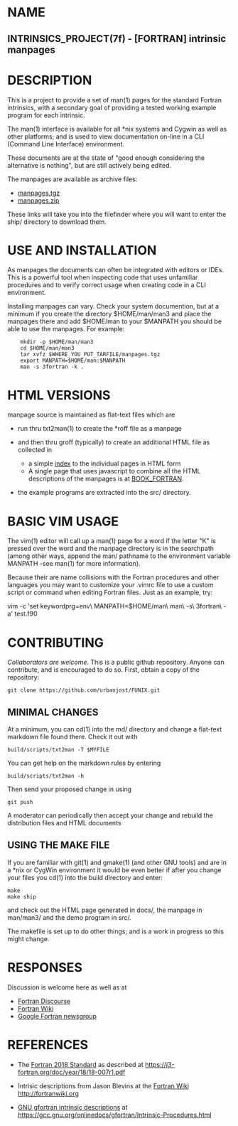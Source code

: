 # NAME

   ## INTRINSICS_PROJECT(7f) - [FORTRAN] intrinsic manpages

# DESCRIPTION

This is a project to provide a set of man(1) pages for the standard
Fortran intrinsics, with a secondary goal of providing a tested working
example program for each intrinsic.

The man(1) interface is available for all *nix systems and Cygwin as well
as other platforms; and is used to view documentation on-line in a CLI
(Command Line Interface) environment.

These documents are at the state of "good enough considering the
alternative is nothing", but are still actively being edited.

The manpages are available as archive files:

   - [manpages.tgz](ship/manpages.zip)
   - [manpages.zip](ship/manpages.tgz)

These links will take you into the filefinder where you will want to
enter the ship/ directory to download them.

# USE AND INSTALLATION

As manpages the documents can often be integrated with editors or
IDEs. This is a powerful tool when inspecting code that uses unfamiliar
procedures and to verify correct usage when creating code in a CLI
environment.

Installing manpages can vary. Check your system documention, but at a
minimum if you create the directory $HOME/man/man3 and place the manpages
there and add $HOME/man to your $MANPATH you should be able to use the
manpages. For example:

        mkdir -p $HOME/man/man3
        cd $HOME/man/man3
        tar xvfz $WHERE_YOU_PUT_TARFILE/manpages.tgz
        export MANPATH=$HOME/man:$MANPATH
        man -s 3fortran -k .

# HTML VERSIONS

manpage source is maintained as flat-text files which are

* run thru txt2man(1) to create the *roff file as a manpage
* and then thru groff (typically) to create an additional HTML file as collected in
   - a simple [index](https://urbanjost.github.io/fortran-intrinsic-manpages/) to
     the individual pages in HTML form
   - A single page that uses javascript to combine all the HTML
     descriptions of the manpages is at 
     [BOOK_FORTRAN](https://urbanjost.github.io/fortran-intrinsic-manpages/BOOK_FORTRAN.html).

* the example programs are extracted into the src/ directory.

# BASIC VIM USAGE

The vim(1) editor will call up a man(1) page for a word
if the letter "K" is pressed over the word and the manpage directory
is in the searchpath (among other ways, append the man/ pathname to
the environment variable MANPATH -see man(1) for more information).

Because their are name collisions with the Fortran procedures and
other languages you may want to customize your .vimrc file to use
a custom script or command when editing Fortran files. Just as 
an example, try:

   vim -c 'set keywordprg=env\ MANPATH=$HOME/man\ man\ -s\ 3fortran\ -a' test.f90

# CONTRIBUTING

_Collaborators are welcome_.  This is a public github repository. Anyone
can contribute, and is encouraged to do so. First, obtain a copy of
the repository:

    git clone https://github.com/urbanjost/FUNIX.git

## MINIMAL CHANGES

At a minimum, you can cd(1) into the md/ directory and change a flat-text
markdown file found there. Check it out with

    build/scripts/txt2man -T $MYFILE

You can get help on the markdown rules by entering

    build/scripts/txt2man -h

Then send your proposed change in using

    git push

A moderator can periodically then accept your change and rebuild
the distribution files and HTML documents

## USING THE MAKE FILE

If you are familiar with git(1) and gmake(1) (and other GNU tools) and 
are in a *nix or CygWin environment it 
would be even better if after you change your files you cd(1) into the
build directory and enter:

    make
    make ship

and check out the HTML page generated in docs/, the manpage in man/man3/
and the demo program in src/.

The makefile is set up to do other things; and is a work in progress so
this might change.

# RESPONSES

Discussion is welcome here as well as at
 - [Fortran Discourse](https://fortran-lang.discourse.group/t/fortran-intrinsic-manpages/160/)
 - [Fortran Wiki](http://fortranwiki.org)
 - [Google Fortran newsgroup](https://groups.google.com/forum/#!forum/comp.lang.fortran)

# REFERENCES
 - The [Fortran 2018 Standard](https://j3-fortran.org/doc/year/18/18-007r1.pdf)
   as described at https://j3-fortran.org/doc/year/18/18-007r1.pdf

 - Intrisic descriptions from Jason Blevins at the
   [Fortran Wiki](http://fortranwiki.org) http://fortranwiki.org

 - [GNU gfortran intrinsic descriptions](https://gcc.gnu.org/onlinedocs/gfortran/Intrinsic-Procedures.html)
   at https://gcc.gnu.org/onlinedocs/gfortran/Intrinsic-Procedures.html
